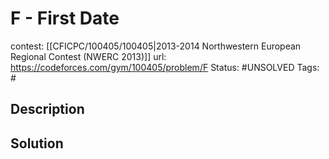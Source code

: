# F - First Date

contest: [[CFICPC/100405/100405|2013-2014 Northwestern European Regional Contest (NWERC 2013)]]
url: https://codeforces.com/gym/100405/problem/F
Status: #UNSOLVED
Tags: #

## Description

## Solution

